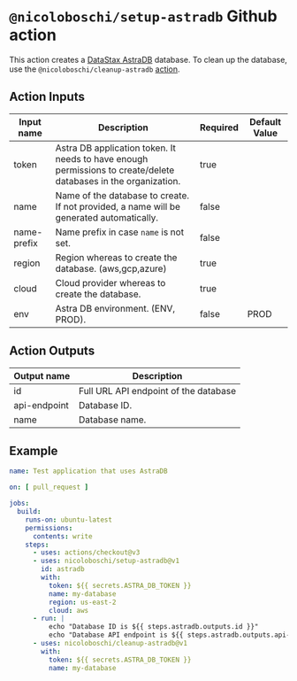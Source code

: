 # `@nicoloboschi/setup-astradb` Github action

This action creates a [DataStax AstraDB](https://www.datastax.com/products/datastax-astra) database.
To clean up the database, use the `@nicoloboschi/cleanup-astradb` [action](https://github.com/nicoloboschi/cleanup-astradb).

## Action Inputs
| Input name  | Description                                                                               	                     | Required 	 | Default Value |
|-------------|-----------------------------------------------------------------------------------------------------------------|------------|---------------|
| token       | Astra DB application token. It needs to have enough permissions to create/delete databases in the organization. | true       |               |
| name        | Name of the database to create. If not provided, a name will be generated automatically.                        | false      |               |
| name-prefix | Name prefix in case `name` is not set.                                                                          | false      |               |
| region      | Region whereas to create the database. (aws,gcp,azure)                                                          | true       |               |
| cloud       | Cloud provider whereas to create the database.                                                                  | true       |               |
| env         | Astra DB environment. (ENV, PROD).                                                                              | false      | PROD          |


## Action Outputs
| Output name  | Description                           |
|--------------|---------------------------------------|
| id           | Full URL API endpoint of the database |
| api-endpoint | Database ID.                          |
| name         | Database name.                        |

## Example

```yml
name: Test application that uses AstraDB

on: [ pull_request ]

jobs:
  build:
    runs-on: ubuntu-latest
    permissions:
      contents: write
    steps:
      - uses: actions/checkout@v3
      - uses: nicoloboschi/setup-astradb@v1
        id: astradb
        with:
          token: ${{ secrets.ASTRA_DB_TOKEN }}
          name: my-database
          region: us-east-2
          cloud: aws
      - run: |
          echo "Database ID is ${{ steps.astradb.outputs.id }}"
          echo "Database API endpoint is ${{ steps.astradb.outputs.api-endpoint }}"
      - uses: nicoloboschi/cleanup-astradb@v1
        with:
          token: ${{ secrets.ASTRA_DB_TOKEN }}
          name: my-database
```